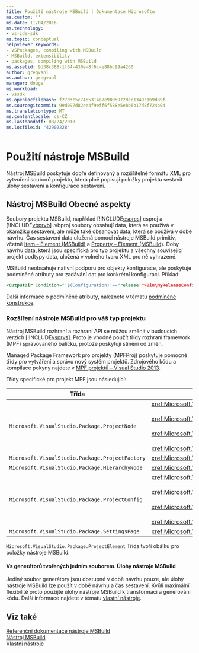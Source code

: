 ```yaml
---
title: Použití nástroje MSBuild | Dokumentace Microsoftu
ms.custom: ''
ms.date: 11/04/2016
ms.technology:
- vs-ide-sdk
ms.topic: conceptual
helpviewer_keywords:
- VSPackages, compiling with MSBuild
- MSBuild, extensibility
- packages, compiling with MSBuild
ms.assetid: 9d38c388-1f64-430e-8f6c-e88bc99a4260
author: gregvanl
ms.author: gregvanl
manager: douge
ms.workload:
- vssdk
ms.openlocfilehash: f27d3c5c7465314a7e9005972dec1349c1b9d89f
ms.sourcegitcommit: 99d097d82ee4f9eff6f588e5ebb6b17d8f724b04
ms.translationtype: MT
ms.contentlocale: cs-CZ
ms.lasthandoff: 08/24/2018
ms.locfileid: "42902228"
---
```

# <a name="using-msbuild"></a>Použití nástroje MSBuild
Nástroj MSBuild poskytuje dobře definovaný a rozšiřitelné formátu XML pro vytvoření souborů projektu, která plně popisují položky projektu sestavit úlohy sestavení a konfigurace sestavení.  
  
## <a name="general-msbuild-considerations"></a>Nástroj MSBuild Obecné aspekty  
 Soubory projektu MSBuild, například [!INCLUDE[csprcs](../../data-tools/includes/csprcs_md.md)] csproj a [!INCLUDE[vbprvb](../../code-quality/includes/vbprvb_md.md)] .vbproj soubory obsahují data, která se používá v okamžiku sestavení, ale může také obsahovat data, která se používá v době návrhu. Čas sestavení data uložená pomocí nástroje MSBuild primitiv, včetně [Item – Element (MSBuild)](../../msbuild/item-element-msbuild.md) a [Property – Element (MSBuild)](../../msbuild/property-element-msbuild.md). Doby návrhu data, která jsou specifická pro typ projektu a všechny související projekt podtypy data, uložená v volného tvaru XML pro ně vyhrazené.  
  
 MSBuild neobsahuje nativní podporu pro objekty konfigurace, ale poskytuje podmíněné atributy pro zadávání dat pro konkrétní konfiguraci. Příklad:  
  
```xml  
<OutputDir Condition="'$(Configuration)'=="release'">Bin\MyReleaseConfig</OutputDir>  
```  
  
 Další informace o podmíněné atributy, naleznete v tématu [podmíněné konstrukce](../../msbuild/msbuild-conditional-constructs.md).  
  
### <a name="extending-msbuild-for-your-project-type"></a>Rozšíření nástroje MSBuild pro váš typ projektu  
 Nástroj MSBuild rozhraní a rozhraní API se můžou změnit v budoucích verzích [!INCLUDE[vsprvs](../../code-quality/includes/vsprvs_md.md)]. Proto je vhodné použít třídy rozhraní framework (MPF) spravovaného balíčku, protože poskytují stínění od změn.  
  
 Managed Package Framework pro projekty (MPFProj) poskytuje pomocné třídy pro vytváření a správu nový systém projektů. Zdrojového kódu a kompilace pokyny najdete v [MPF projektů – Visual Studio 2013](https://github.com/tunnelvisionlabs/MPFProj10).  
  
 Třídy specifické pro projekt MPF jsou následující:  
  
|Třída|Implementace|  
|-----------|--------------------|  
|`Microsoft.VisualStudio.Package.ProjectNode`|<xref:Microsoft.VisualStudio.Shell.Interop.IVsProject3><br /><br /> <xref:Microsoft.VisualStudio.Shell.Interop.IVsCfgProvider2><br /><br /> <xref:Microsoft.VisualStudio.Shell.Interop.IPersistFileFormat><br /><br /> <xref:Microsoft.VisualStudio.Shell.Interop.IVsSolutionEvents>|  
|`Microsoft.VisualStudio.Package.ProjectFactory`|<xref:Microsoft.VisualStudio.Shell.Interop.IVsProjectFactory>|  
|`Microsoft.VisualStudio.Package.HierarchyNode`|<xref:Microsoft.VisualStudio.Shell.Interop.IVsHierarchy>|  
|`Microsoft.VisualStudio.Package.ProjectConfig`|<xref:Microsoft.VisualStudio.Shell.Interop.IVsCfg><br /><br /> <xref:Microsoft.VisualStudio.Shell.Interop.IVsProjectCfg><br /><br /> <xref:Microsoft.VisualStudio.Shell.Interop.IVsBuildableProjectCfg><br /><br /> <xref:Microsoft.VisualStudio.Shell.Interop.IVsDebuggableProjectCfg>|  
|`Microsoft.VisualStudio.Package.SettingsPage`|<xref:Microsoft.VisualStudio.OLE.Interop.IPropertyPageSite>|  
  
 `Microsoft.VisualStudio.Package.ProjectElement` Třída tvoří obálku pro položky nástroje MSBuild.  
  
#### <a name="single-file-generators-vs-msbuild-tasks"></a>Vs generátorů tvořených jedním souborem. Úlohy nástroje MSBuild  
 Jediný soubor generátory jsou dostupné v době návrhu pouze, ale úlohy nástroje MSBuild lze použít v době návrhu a čas sestavení. Kvůli maximální flexibilitě proto použijte úlohy nástroje MSBuild k transformaci a generování kódu. Další informace najdete v tématu [vlastní nástroje](../../extensibility/internals/custom-tools.md).  
  
## <a name="see-also"></a>Viz také  
 [Referenční dokumentace nástroje MSBuild](../../msbuild/msbuild-reference.md)   
 [Nástroj MSBuild](../../msbuild/msbuild.md)   
 [Vlastní nástroje](../../extensibility/internals/custom-tools.md)
